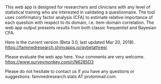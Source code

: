 This web app is designed for researchers and clinicians with any level of statistical training who are interested in validating a questionnaire. The tool uses confirmatory factor analysis (CFA) to estimate relative importance of each question with respect to its domain, i.e. item-domain correlation. The web app output presents results from both classic frequentist and Bayesian CFA.

Here is the current version (Beta 3.0, last updated Mar 20, 2018).
https://fammedresearch.shinyapps.io/qvbetathree/

Please evaluate the web app here. Your comments are very welcome.
https://www.surveymonkey.com/r/N6285D3

Please do not hesitate to contact us if you have any questions or suggestions: fammedresearch.stats AT protonmail.com.


